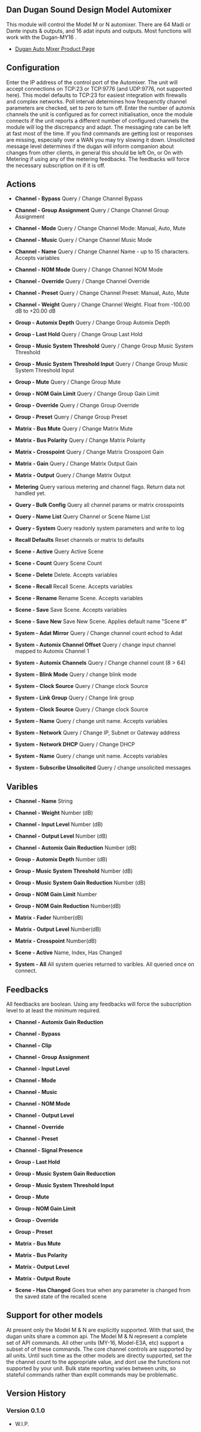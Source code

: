 ## Dan Dugan Sound Design Model Automixer

This module will control the Model M or N automixer. There are 64 Madi or Dante inputs & outputs, and 16 adat inputs and outputs.
Most functions will work with the Dugan-MY16 .

- [Dugan Auto Mixer Product Page](https://www.dandugan.com/products/)

## Configuration
Enter the IP address of the control port of the Automixer. The unit will accept connections on TCP:23 or TCP:9776 (and UDP:9776, not supported here). This model defaults to TCP:23 for easiest integration with firewalls and complex networks. Poll interval determines how frequenctly channel parameters are checked, set to zero to turn off. Enter the number of automix channels the unit is configured as for correct initialisation, once the module connects if the unit reports a different number of configured channels the module will log the discrepancy and adapt. The messaging rate can be left at fast most of the time. If you find commands are getting lost or responses are missing, especially over a WAN you may try slowing it down. Unsolicited message level determines if the dugan will inform companion about changes from other clients, in general this should be left On, or On with Metering if using any of the metering feedbacks. The feedbacks will force the necessary subscription on if it is off.

## Actions
- **Channel - Bypass** Query / Change Channel Bypass
- **Channel - Group Assignment** Query / Change Channel Group Assignment
- **Channel - Mode** Query / Change Channel Mode: Manual, Auto, Mute
- **Channel - Music** Query / Change Channel Music Mode
- **Channel - Name** Query / Change Channel Name - up to 15 characters.  Accepts variables
- **Channel - NOM Mode** Query / Change Channel NOM Mode
- **Channel - Override** Query / Change Channel Override
- **Channel - Preset** Query / Change Channel Preset: Manual, Auto, Mute
- **Channel - Weight** Query / Change Channel Weight. Float from -100.00 dB to +20.00 dB

- **Group - Automix Depth** Query / Change Group Automix Depth
- **Group - Last Hold** Query / Change Group Last Hold
- **Group - Music System Threshold** Query / Change Group Music System Threshold
- **Group - Music System Threshold Input** Query / Change Group Music System Threshold Input
- **Group - Mute** Query / Change Group Mute
- **Group - NOM Gain Limit** Query / Change Group Gain Limit
- **Group - Override** Query / Change Group Override
- **Group - Preset** Query / Change Group Preset

- **Matrix - Bus Mute** Query / Change Matrix Mute
- **Matrix - Bus Polarity** Query / Change Matrix Polarity
- **Matrix - Crosspoint** Query / Change Matrix Crosspoint Gain
- **Matrix - Gain** Query / Change Matrix Output Gain
- **Matrix - Output** Query / Change Matrix Output

- **Metering** Query various metering and channel flags. Return data not handled yet.

- **Query - Bulk Config** Query all channel params or matrix crosspoints
- **Query - Name List** Query Channel or Scene Name List
- **Query - System** Query readonly system parameters and write to log

- **Recall Defaults** Reset channels or matrix to defaults

- **Scene - Active** Query Active Scene
- **Scene - Count** Query Scene Count
- **Scene - Delete** Delete. Accepts variables
- **Scene - Recall** Recall Scene. Accepts variables
- **Scene - Rename** Rename Scene. Accepts variables
- **Scene - Save** Save Scene. Accepts variables
- **Scene - Save New** Save New Scene. Applies default name "Scene #"

- **System - Adat Mirror** Query / Change channel count echod to Adat
- **System - Automix Channel Offset** Query / change input channel mapped to Automix Channel 1
- **System - Automix Channels** Query / Change channel count (8 > 64)
- **System - Blink Mode** Query / change blink mode
- **System - Clock Source** Query / Change clock Source
- **System - Link Group** Query / Change link group
- **System - Clock Source** Query / Change clock Source
- **System - Name** Query / change unit name. Accepts variables
- **System - Network** Query / Change IP, Subnet or Gateway address
- **System - Network DHCP** Query / Change DHCP 
- **System - Name** Query / change unit name. Accepts variables
- **System - Subscribe Unsolicited** Query / change unsolicited messages

## Varibles
- **Channel - Name** String
- **Channel - Weight** Number (dB)
- **Channel - Input Level** Number (dB)
- **Channel - Output Level** Number (dB)
- **Channel - Automix Gain Reduction** Number (dB)

- **Group - Automix Depth**  Number (dB)
- **Group - Music System Threshold**  Number (dB)
- **Group - Music System Gain Reduction**  Number (dB)
- **Group - NOM Gain Limit** Number
- **Group - NOM Gain Reduction** Number(dB)

- **Matrix - Fader** Number(dB)
- **Matrix - Output Level** Number(dB)
- **Matrix - Crosspoint** Number(dB)

- **Scene - Active** Name, Index, Has Changed
- **System - All** All system queries returned to varibles. All queried once on connect.

## Feedbacks
All feedbacks are boolean. Using any feedbacks will force the subscription level to at least the minimum required.

- **Channel - Automix Gain Reduction**
- **Channel - Bypass**
- **Channel - Clip**
- **Channel - Group Assignment**
- **Channel - Input Level**
- **Channel - Mode**
- **Channel - Music**
- **Channel - NOM Mode**
- **Channel - Output Level**
- **Channel - Override**
- **Channel - Preset**
- **Channel - Signal Presence**

- **Group - Last Hold**
- **Group - Music System Gain Reducction**
- **Group - Music System Threshold Input**
- **Group - Mute**
- **Group - NOM Gain Limit**
- **Group - Override**
- **Group - Preset**

- **Matrix - Bus Mute**
- **Matrix - Bus Polarity**
- **Matrix - Output Level**
- **Matrix - Output Route**

- **Scene - Has Changed** Goes true when any parameter is changed from the saved state of the recalled scene

## Support for other models
At present only the Model M & N are explicitly supported. With that said, the dugan units share a common api.
The Model M & N represent a complete set of API commands. All other units (MY-16, Model-E3A, etc) support a subset of of these commands. The core channel controls are supported by all units.
Until such time as the other models are directly supported, set the the channel count to the appropriate value, and dont use the functions not supported by your unit. Bulk state reporting varies between units, so stateful commands rather than explit commands may be problematic.

## Version History

### Version 0.1.0
- W.I.P.
